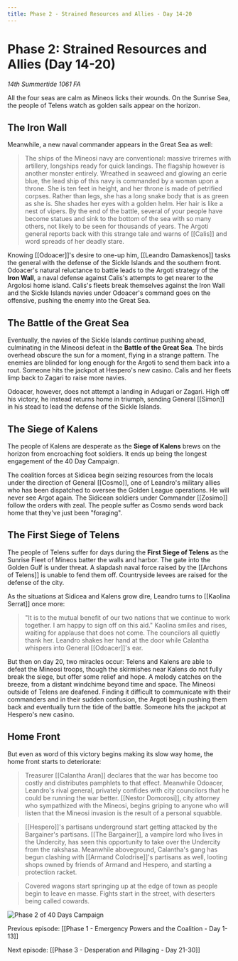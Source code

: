 ```yaml
---
title: Phase 2 - Strained Resources and Allies - Day 14-20
---
```


# Phase 2: Strained Resources and Allies (Day 14-20)

*14th Summertide 1061 FA*

All the four seas are calm as Mineos licks their wounds. On the Sunrise Sea, the people of Telens watch as golden sails appear on the horizon. 

## The Iron Wall

Meanwhile, a new naval commander appears in the Great Sea as well:

> The ships of the Mineosi navy are conventional: massive triremes with artillery, longships ready for quick landings. The flagship however is another monster entirely. Wreathed in seaweed and glowing an eerie blue, the lead ship of this navy is commanded by a woman upon a throne. She is ten feet in height, and her throne is made of petrified corpses. Rather than legs, she has a long snake body that is as green as she is. She shades her eyes with a golden helm. Her hair is like a nest of vipers. By the end of the battle, several of your people have become statues and sink to the bottom of the sea with so many others, not likely to be seen for thousands of years. The Argoti general reports back with this strange tale and warns of [[Calis]] and word spreads of her deadly stare.

Knowing [[Odoacer]]'s desire to one-up him, [[Leandro Damaskenos]] tasks the general with the defense of the Sickle Islands and the southern front. Odoacer's natural reluctance to battle leads to the Argoti strategy of the **Iron Wall**, a naval defense against Calis's attempts to get nearer to the Argolosi home island. Calis's fleets break themselves against the Iron Wall and the Sickle Islands navies under Odoacer's command goes on the offensive, pushing the enemy into the Great Sea.

## The Battle of the Great Sea
Eventually, the navies of the Sickle Islands continue pushing ahead, culminating in the Mineosi defeat in the **Battle of the Great Sea**. The birds overhead obscure the sun for a moment, flying in a strange pattern. The enemies are blinded for long enough for the Argoti to send them back into a rout. Someone hits the jackpot at Hespero's new casino. Calis and her fleets limp back to Zagari to raise more navies. 

Odoacer, however, does not attempt a landing in Adugari or Zagari. High off his victory, he instead returns home in triumph, sending General [[Simon]] in his stead to lead the defense of the Sickle Islands.

## The Siege of Kalens

The people of Kalens are desperate as the **Siege of Kalens** brews on the horizon from encroaching foot soldiers. It ends up being the longest engagement of the 40 Day Campaign. 

The coalition forces at Sidicea begin seizing resources from the locals under the direction of General [[Cosmo]], one of Leandro's military allies who has been dispatched to oversee the Golden League operations. He will never see Argot again. The Sidicean soldiers under Commander [[Zosimo]] follow the orders with zeal. The people suffer as Cosmo sends word back home that they've just been "foraging". 

## The First Siege of Telens

The people of Telens suffer for days during the **First Siege of Telens** as the Sunrise Fleet of Mineos batter the walls and harbor. The gate into the Golden Gulf is under threat. A slapdash naval force raised by the [[Archons of Telens]] is unable to fend them off. Countryside levees are raised for the defense of the city. 

As the situations at Sidicea and Kalens grow dire, Leandro turns to [[Kaolina Serrat]] once more: 

> "It is to the mutual benefit of our two nations that we continue to work together. I am happy to sign off on this aid." Kaolina smiles and rises, waiting for applause that does not come. The councilors all quietly thank her. Leandro shakes her hand at the door while Calantha whispers into General [[Odoacer]]'s ear.

But then on day 20, two miracles occur: Telens and Kalens are able to defeat the Mineosi troops, though the skirmishes near Kalens do not fully break the siege, but offer some relief and hope. A melody catches on the breeze, from a distant windchime beyond time and space. The Mineosi outside of Telens are deafened. Finding it difficult to communicate with their commanders and in their sudden confusion, the Argoti begin pushing them back and eventually turn the tide of the battle. Someone hits the jackpot at Hespero's new casino.

## Home Front

But even as word of this victory begins making its slow way home, the home front starts to deteriorate: 

> Treasurer [[Calantha Aran]] declares that the war has become too costly and distributes pamphlets to that effect. Meanwhile Odoacer, Leandro's rival general, privately confides with city councilors that he could be running the war better. [[Nestor Domorosi]], city attorney who sympathized with the Mineosi, begins griping to anyone who will listen that the Mineosi invasion is the result of a personal squabble.

> [[Hespero]]'s partisans underground start getting attacked by the Bargainer's partisans. [[The Bargainer]], a vampire lord who lives in the Undercity, has seen this opportunity to take over the Undercity from the rakshasa. Meanwhile aboveground, Calantha's gang has begun clashing with [[Armand Colodrise]]'s partisans as well, looting shops owned by friends of Armand and Hespero, and starting a protection racket.
   
> Covered wagons start springing up at the edge of town as people begin to leave en masse. Fights start in the street, with deserters being called cowards.

![Phase 2 of 40 Days Campaign](/assets/phase14-20.png)



Previous episode: [[Phase 1 - Emergency Powers and the Coalition - Day 1-13]]

Next episode: [[Phase 3 - Desperation and Pillaging - Day 21-30]]